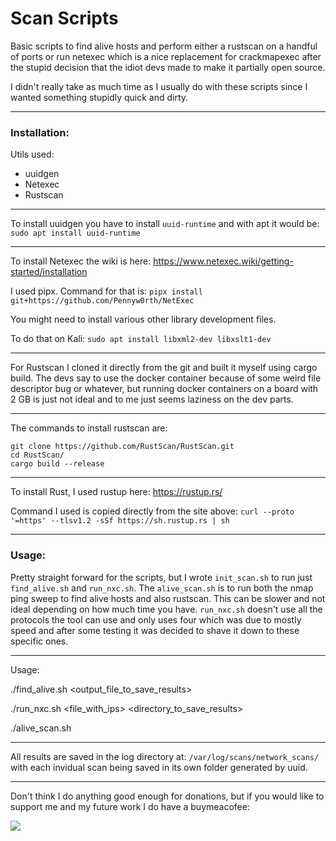 # Scan Scripts

Basic scripts to find alive hosts and perform either a rustscan on a handful of ports or run netexec which is a nice replacement for crackmapexec after the stupid decision that the idiot devs made to make it partially open source.

I didn't really take as much time as I usually do with these scripts since I wanted something stupidly quick and dirty.

---

### Installation:

Utils used:

- uuidgen
- Netexec
- Rustscan

---

To install uuidgen you have to install `uuid-runtime` and with apt it would be: `sudo apt install uuid-runtime`

------

To install Netexec the wiki is here: https://www.netexec.wiki/getting-started/installation

I used pipx. Command for that is: `pipx install git+https://github.com/Pennyw0rth/NetExec`

You might need to install various other library development files.

To do that on Kali: `sudo apt install libxml2-dev libxslt1-dev`

------

For Rustscan I cloned it directly from the git and built it myself using cargo build. The devs say to use the docker container because of some weird file descriptor bug or whatever, but running docker containers on a board with 2 GB is just not ideal and to me just seems laziness on the dev parts.

------

The commands to install rustscan are:

```
git clone https://github.com/RustScan/RustScan.git
cd RustScan/
cargo build --release
```
------

To install Rust, I used rustup here: https://rustup.rs/

Command I used is copied directly from the site above: `curl --proto '=https' --tlsv1.2 -sSf https://sh.rustup.rs | sh`

---

### Usage:

Pretty straight forward for the scripts, but I wrote `init_scan.sh` to run just `find_alive.sh` and `run_nxc.sh`. The `alive_scan.sh` is to run both the nmap ping sweep to find alive hosts and also rustscan. This can be slower and not ideal depending on how much time you have. `run_nxc.sh` doesn't use all the protocols the tool can use and only uses four which was due to mostly speed and after some testing it was decided to shave it down to these specific ones.

------

Usage:

./find_alive.sh <interface> <output_file_to_save_results>

./run_nxc.sh <file_with_ips> <directory_to_save_results>

./alive_scan.sh <interface> <ports>

------

All results are saved in the log directory at: `/var/log/scans/network_scans/` with each invidual scan being saved in its own folder generated by uuid.

---

Don't think I do anything good enough for donations, but if you would like to support me and my future work I do have a buymeacofee:

<a href="https://www.buymeacoffee.com/alex_f0rg"><img src="https://img.buymeacoffee.com/button-api/?text=Buy me a coffee&emoji=&slug=alex_f0rg&button_colour=FF5F5F&font_colour=ffffff&font_family=Cookie&outline_colour=000000&coffee_colour=FFDD00" /></a>

